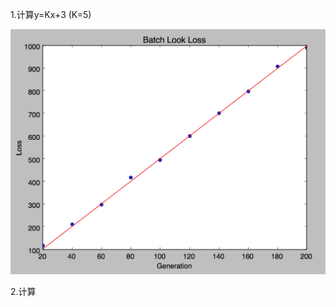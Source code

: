 1.计算y=Kx+3 (K=5)

![image](https://github.com/zhangkun456/MachineLearning/blob/master/res/line111.png)

2.计算
